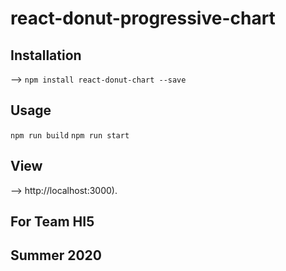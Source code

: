 # react-donut-progressive-chart

## Installation

--> `npm install react-donut-chart --save`

## Usage

`npm run build`
`npm run start`

## View 
--> http://localhost:3000).

## For Team HI5 
## Summer 2020 

